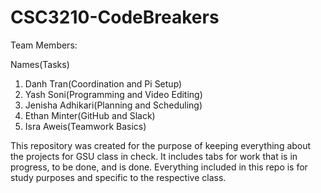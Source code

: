 # CSC3210-CodeBreakers

Team Members: 

Names(Tasks)

1. Danh Tran(Coordination and Pi Setup)
2. Yash Soni(Programming and Video Editing)
3. Jenisha Adhikari(Planning and Scheduling)
4. Ethan Minter(GitHub and Slack)
5. Isra Aweis(Teamwork Basics)

This repository was created for the purpose of keeping everything about the projects for GSU class in check. It includes tabs for work that is in progress, to be done, and is done. Everything included in this repo is for study purposes and specific to the respective class. 
